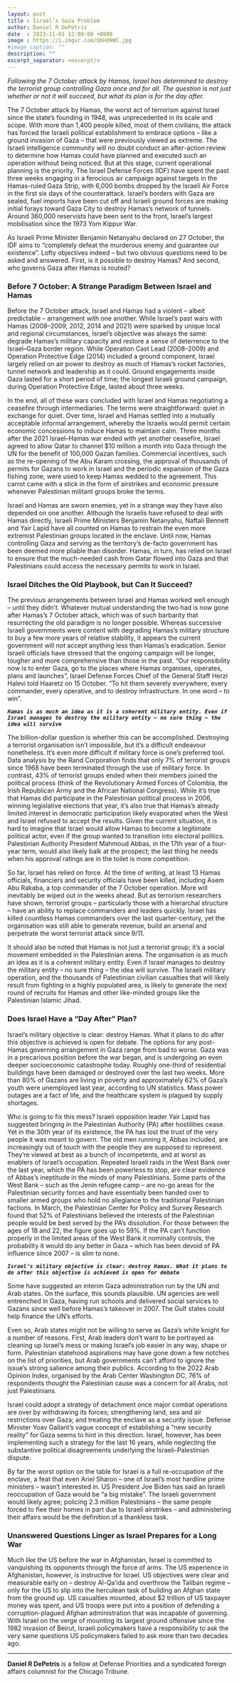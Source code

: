 ```yaml
---
layout: post
title : Israel’s Gaza Problem
author: Daniel R DePetris
date  : 2023-11-01 12:00:00 +0800
image : https://i.imgur.com/Q6Hd9WC.jpg
#image_caption: ""
description: ""
excerpt_separator: <excerpt/>
---
```


_Following the 7 October attack by Hamas, Israel has determined to destroy the terrorist group controlling Gaza once and for all. The question is not just whether or not it will succeed, but what its plan is for the day after._

<excerpt/>

The 7 October attack by Hamas, the worst act of terrorism against Israel since the state’s founding in 1948, was unprecedented in its scale and scope. With more than 1,400 people killed, most of them civilians, the attack has forced the Israeli political establishment to embrace options – like a ground invasion of Gaza – that were previously viewed as extreme. The Israeli intelligence community will no doubt conduct an after-action review to determine how Hamas could have planned and executed such an operation without being noticed. But at this stage, current operational planning is the priority. The Israel Defense Forces (IDF) have spent the past three weeks engaging in a ferocious air campaign against targets in the Hamas-ruled Gaza Strip, with 6,000 bombs dropped by the Israeli Air Force in the first six days of the counterattack. Israel’s borders with Gaza are sealed, fuel imports have been cut off and Israeli ground forces are making initial forays toward Gaza City to destroy Hamas’s network of tunnels. Around 360,000 reservists have been sent to the front, Israel’s largest mobilisation since the 1973 Yom Kippur War.

As Israeli Prime Minister Benjamin Netanyahu declared on 27 October, the IDF aims to “completely defeat the murderous enemy and guarantee our existence”. Lofty objectives indeed – but two obvious questions need to be asked and answered. First, is it possible to destroy Hamas? And second, who governs Gaza after Hamas is routed?


### Before 7 October: A Strange Paradigm Between Israel and Hamas

Before the 7 October attack, Israel and Hamas had a violent – albeit predictable – arrangement with one another. While Israel’s past wars with Hamas (2008–2009, 2012, 2014 and 2021) were sparked by unique local and regional circumstances, Israel’s objective was always the same: degrade Hamas’s military capacity and restore a sense of deterrence to the Israel–Gaza border region. While Operation Cast Lead (2008–2009) and Operation Protective Edge (2014) included a ground component, Israel largely relied on air power to destroy as much of Hamas’s rocket factories, tunnel network and leadership as it could. Ground engagements inside Gaza lasted for a short period of time; the longest Israeli ground campaign, during Operation Protective Edge, lasted about three weeks.

In the end, all of these wars concluded with Israel and Hamas negotiating a ceasefire through intermediaries. The terms were straightforward: quiet in exchange for quiet. Over time, Israel and Hamas settled into a mutually acceptable informal arrangement, whereby the Israelis would permit certain economic concessions to induce Hamas to maintain calm. Three months after the 2021 Israel–Hamas war ended with yet another ceasefire, Israel agreed to allow Qatar to channel $10 million a month into Gaza through the UN for the benefit of 100,000 Gazan families. Commercial incentives, such as the re-opening of the Abu Karam crossing, the approval of thousands of permits for Gazans to work in Israel and the periodic expansion of the Gaza fishing zone, were used to keep Hamas wedded to the agreement. This carrot came with a stick in the form of airstrikes and economic pressure whenever Palestinian militant groups broke the terms.

Israel and Hamas are sworn enemies, yet in a strange way they have also depended on one another. Although the Israelis have refused to deal with Hamas directly, Israeli Prime Ministers Benjamin Netanyahu, Naftali Bennett and Yair Lapid have all counted on Hamas to restrain the even more extremist Palestinian groups located in the enclave. Until now, Hamas controlling Gaza and serving as the territory’s de-facto government has been deemed more pliable than disorder. Hamas, in turn, has relied on Israel to ensure that the much-needed cash from Qatar flowed into Gaza and that Palestinians could access the necessary permits to work in Israel.


### Israel Ditches the Old Playbook, but Can It Succeed?

The previous arrangements between Israel and Hamas worked well enough – until they didn’t. Whatever mutual understanding the two had is now gone after Hamas’s 7 October attack, which was of such barbarity that resurrecting the old paradigm is no longer possible. Whereas successive Israeli governments were content with degrading Hamas’s military structure to buy a few more years of relative stability, it appears the current government will not accept anything less than Hamas’s eradication. Senior Israeli officials have stressed that the ongoing campaign will be longer, tougher and more comprehensive than those in the past. “Our responsibility now is to enter Gaza, go to the places where Hamas organises, operates, plans and launches”, Israel Defense Forces Chief of the General Staff Herzi Halevi told Haaretz on 15 October. “To hit them severely everywhere, every commander, every operative, and to destroy infrastructure. In one word – to win”.

___`Hamas is as much an idea as it is a coherent military entity. Even if Israel manages to destroy the military entity – no sure thing – the idea will survive`___

The billion-dollar question is whether this can be accomplished. Destroying a terrorist organisation isn’t impossible, but it’s a difficult endeavour nonetheless. It’s even more difficult if military force is one’s preferred tool. Data analysis by the Rand Corporation finds that only 7% of terrorist groups since 1968 have been terminated through the use of military force. In contrast, 43% of terrorist groups ended when their members joined the political process (think of the Revolutionary Armed Forces of Colombia, the Irish Republican Army and the African National Congress). While it’s true that Hamas did participate in the Palestinian political process in 2006, winning legislative elections that year, it’s also true that Hamas’s already limited interest in democratic participation likely evaporated when the West and Israel refused to accept the results. Given the current situation, it is hard to imagine that Israel would allow Hamas to become a legitimate political actor, even if the group wanted to transition into electoral politics. Palestinian Authority President Mahmoud Abbas, in the 17th year of a four-year term, would also likely balk at the prospect; the last thing he needs when his approval ratings are in the toilet is more competition.

So far, Israel has relied on force. At the time of writing, at least 13 Hamas officials, financiers and security officials have been killed, including Asem Abu Rakaba, a top commander of the 7 October operation. More will inevitably be wiped out in the weeks ahead. But as terrorism researchers have shown, terrorist groups – particularly those with a hierarchal structure – have an ability to replace commanders and leaders quickly. Israel has killed countless Hamas commanders over the last quarter-century, yet the organisation was still able to generate revenue, build an arsenal and perpetrate the worst terrorist attack since 9/11.

It should also be noted that Hamas is not just a terrorist group; it’s a social movement embedded in the Palestinian arena. The organisation is as much an idea as it is a coherent military entity. Even if Israel manages to destroy the military entity – no sure thing – the idea will survive. The Israeli military operation, and the thousands of Palestinian civilian casualties that will likely result from fighting in a highly populated area, is likely to generate the next round of recruits for Hamas and other like-minded groups like the Palestinian Islamic Jihad.


### Does Israel Have a “Day After” Plan?

Israel’s military objective is clear: destroy Hamas. What it plans to do after this objective is achieved is open for debate. The options for any post-Hamas governing arrangement in Gaza range from bad to worse. Gaza was in a precarious position before the war began, and is undergoing an even deeper socioeconomic catastrophe today. Roughly one-third of residential buildings have been damaged or destroyed over the last two weeks. More than 80% of Gazans are living in poverty and approximately 62% of Gaza’s youth were unemployed last year, according to UN statistics. Mass power outages are a fact of life, and the healthcare system is plagued by supply shortages.

Who is going to fix this mess? Israeli opposition leader Yair Lapid has suggested bringing in the Palestinian Authority (PA) after hostilities cease. Yet in the 30th year of its existence, the PA has lost the trust of the very people it was meant to govern. The old men running it, Abbas included, are increasingly out of touch with the people they are supposed to represent. They’re viewed at best as a bunch of incompetents, and at worst as enablers of Israel’s occupation. Repeated Israeli raids in the West Bank over the last year, which the PA has been powerless to stop, are clear evidence of Abbas’s ineptitude in the minds of many Palestinians. Some parts of the West Bank – such as the Jenin refugee camp – are no-go areas for the Palestinian security forces and have essentially been handed over to smaller armed groups who hold no allegiance to the traditional Palestinian factions. In March, the Palestinian Center for Policy and Survey Research found that 52% of Palestinians believed the interests of the Palestinian people would be best served by the PA’s dissolution. For those between the ages of 18 and 22, the figure goes up to 59%. If the PA can’t function properly in the limited areas of the West Bank it nominally controls, the probability it would do any better in Gaza – which has been devoid of PA influence since 2007 – is slim to none.

___`Israel’s military objective is clear: destroy Hamas. What it plans to do after this objective is achieved is open for debate`___

Some have suggested an interim Gaza administration run by the UN and Arab states. On the surface, this sounds plausible. UN agencies are well entrenched in Gaza, having run schools and delivered social services to Gazans since well before Hamas’s takeover in 2007. The Gulf states could help finance the UN’s efforts.

Even so, Arab states might not be willing to serve as Gaza’s white knight for a number of reasons. First, Arab leaders don’t want to be portrayed as cleaning up Israel’s mess or making Israel’s job easier in any way, shape or form. Palestinian statehood aspirations may have gone down a few notches on the list of priorities, but Arab governments can’t afford to ignore the issue’s strong salience among their publics. According to the 2022 Arab Opinion Index, organised by the Arab Center Washington DC, 76% of respondents thought the Palestinian cause was a concern for all Arabs, not just Palestinians.

Israel could adopt a strategy of detachment once major combat operations are over by withdrawing its forces; strengthening land, sea and air restrictions over Gaza; and treating the enclave as a security issue. Defense Minister Yoav Gallant’s vague concept of establishing a “new security reality” for Gaza seems to hint in this direction. Israel, however, has been implementing such a strategy for the last 16 years, while neglecting the substantive political disagreements underlying the Israeli-Palestinian dispute.

By far the worst option on the table for Israel is a full re-occupation of the enclave, a feat that even Ariel Sharon – one of Israel’s most hardline prime ministers – wasn’t interested in. US President Joe Biden has said an Israeli reoccupation of Gaza would be “a big mistake”. The Israeli government would likely agree; policing 2.3 million Palestinians – the same people forced to flee their homes in part due to Israeli airstrikes – and administering their affairs would be the definition of a thankless task.


### Unanswered Questions Linger as Israel Prepares for a Long War

Much like the US before the war in Afghanistan, Israel is committed to vanquishing its opponents through the force of arms. The US experience in Afghanistan, however, is instructive for Israel. US objectives were clear and measurable early on – destroy Al-Qa’ida and overthrow the Taliban regime – only for the US to slip into the herculean task of building an Afghan state from the ground up. US casualties mounted, about $2 trillion of US taxpayer money was spent, and US troops were put into a position of defending a corruption-plagued Afghan administration that was incapable of governing. With Israel on the verge of mounting its largest ground offensive since the 1982 invasion of Beirut, Israeli policymakers have a responsibility to ask the very same questions US policymakers failed to ask more than two decades ago.

---

__Daniel R DePetris__ is a fellow at Defense Priorities and a syndicated foreign affairs columnist for the Chicago Tribune.
